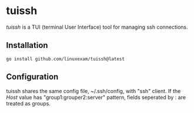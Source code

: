 # tuissh

*tuissh* is a TUI (terminal User Interface) tool for managing ssh connections.

## Installation

```
go install github.com/linuxexam/tuissh@latest
```

## Configuration
tuissh shares the same config file, ~/.ssh/config, with "ssh" client.
If the *Host* value has "group1:grouper2:server" pattern, fields seperated by : are treated as groups.
